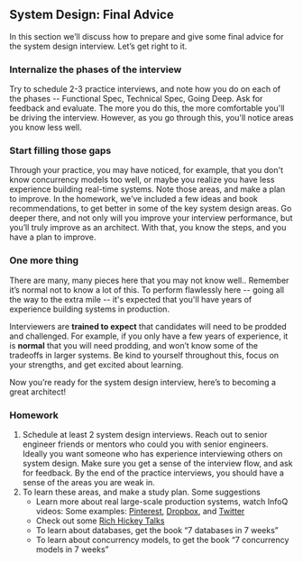 ## System Design: Final Advice
In this section we’ll discuss how to prepare and give some final advice for the system design interview. Let’s get right to it.

### Internalize the phases of the interview
Try to schedule 2-3 practice interviews, and note how you do on each of the phases -- Functional Spec, Technical Spec, Going Deep. Ask for feedback and evaluate. The more you do this, the more comfortable you'll be driving the interview. However, as you go through this, you'll notice areas you know less well.

### Start filling those gaps
Through your practice, you may have noticed, for example, that you don't know concurrency models too well, or maybe you realize you have less experience building real-time systems. Note those areas, and make a plan to improve. In the homework, we’ve included a few ideas and book recommendations, to get better in some of the key system design areas. Go deeper there, and not only will you improve your interview performance, but you’ll truly improve as an architect. With that, you know the steps, and you have a plan to improve.

### One more thing
There are many, many pieces here that you may not know well.. Remember it’s normal not to know a lot of this. To perform flawlessly here -- going all the way to the extra mile -- it's expected that you'll have years of experience building systems in production.

Interviewers are **trained to expect** that candidates will need to be prodded and challenged. For example, if you only have a few years of experience, it is **normal** that you will need prodding, and won’t know some of the tradeoffs in larger systems. Be kind to yourself throughout this, focus on your strengths, and get excited about learning.

Now you’re ready for the system design interview, here’s to becoming a great architect!

### Homework
1. Schedule at least 2 system design interviews. Reach out to senior engineer friends or mentors who could you with senior engineers. Ideally you want someone who has experience interviewing others on system design. Make sure you get a sense of the interview flow, and ask for feedback. By the end of the practice interviews, you should have a sense of the areas you are weak in.
2. To learn these areas, and make a study plan. Some suggestions
    * Learn more about real large-scale production systems, watch InfoQ videos: Some examples: [Pinterest][pinterest], [Dropbox][dropbox], and [Twitter][twitter]
    * Check out some [Rich Hickey Talks][rich-hickey]
    * To learn about databases, get the book “7 databases in 7 weeks”
    * To learn about concurrency models, to get the book “7 concurrency models in 7 weeks”

[dropbox]: https://www.infoq.com/presentations/dropbox-infrastructure
[pinterest]: https://www.infoq.com/presentations/Pinterest
[twitter]: https://www.infoq.com/presentations/Twitter-Timeline-Scalability
[rich-hickey]:  https://m.stopa.io/favorite-rich-hickey-talks-6bcb23da6ff2

